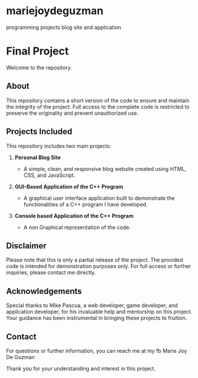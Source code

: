 # mariejoydeguzman
programming projects blog site and application  

# Final Project

Welcome to the repository.

## About

This repository contains a short version of the code to ensure and maintain the integrity of the project. Full access to the complete code is restricted to preserve the originality and prevent unauthorized use.

## Projects Included

This repository includes two main projects:

1. **Personal Blog Site**
   - A simple, clean, and responsive blog website created using HTML, CSS, and JavaScript.

2. **GUI-Based Application of the C++ Program**
   - A graphical user interface application built to demonstrate the functionalities of a C++ program I have developed. 

3. **Console based Application of the C++ Program** 
   - A non Graphical representation of the code. 

## Disclaimer

Please note that this is only a partial release of the project. The provided code is intended for demonstration purposes only. For full access or further inquiries, please contact me directly.

## Acknowledgements

Special thanks to Mike Pascua, a web developer, game developer, and application developer, for his invaluable help and mentorship on this project. Your guidance has been instrumental in bringing these projects to fruition.

## Contact

For questions or further information, you can reach me at my fb Marie Joy De Guzman

Thank you for your understanding and interest in this project.

